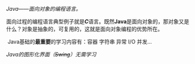 *Java——面向对象的编程语言。*

​		面向过程的编程语言典型例子就是***C***语言。既然**Java**是面向对象的，那对象又是什么？对象是抽象的，可复用的，这就是面向对象编程的优势所在。

​		Java基础的**最重要**的学习内容有：容器	字符串	异常	I/O	并发...



*Java的图形化界面（~~Swing~~）无需学习*